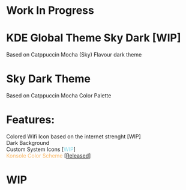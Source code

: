 # Work In Progress
# KDE Global Theme Sky Dark [WIP]
Based on  Catppuccin Mocha (Sky) Flavour dark theme

# Sky Dark Theme

Based on Catppuccin Mocha Color Palette
# Features:
Colored Wifi Icon based on the internet strenght [WIP]
\
Dark Background
\
Custom System Icons [<span style="color: #89dceb;">WIP</span>]
\
<span style="color: #fab867;">Konsole Color Scheme</span> [<a href="https://github.com/Jayy-Dev/Konsole-Sky-Dark">Released</a>]

# WIP
